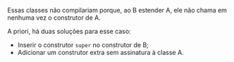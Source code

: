 Essas classes não compilariam porque, ao B estender A, ele não chama em nenhuma vez o construtor de A.

A priori, há duas soluções para esse caso:
- Inserir o construtor `super` no construtor de B;
- Adicionar um construtor extra sem assinatura à classe A.